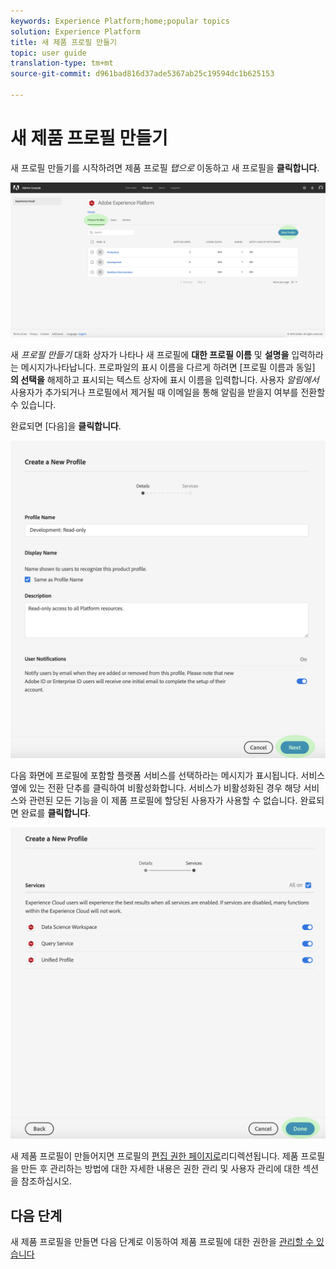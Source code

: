 ```yaml
---
keywords: Experience Platform;home;popular topics
solution: Experience Platform
title: 새 제품 프로필 만들기
topic: user guide
translation-type: tm+mt
source-git-commit: d961bad816d37ade5367ab25c19594dc1b625153

---
```



# 새 제품 프로필 만들기

새 프로필 만들기를 시작하려면 제품 프로필 *탭으로* 이동하고 새 프로필을 **클릭합니다**.

![new-profile-button](../images/new-profile-button.png)

새 _프로필 만들기_ 대화 상자가 나타나 새 프로필에 **대한 프로필 이름** 및 **설명을** 입력하라는 메시지가나타납니다. 프로파일의 표시 이름을 다르게 하려면 [프로필 이름과 동일] **의 선택을** 해제하고 표시되는 텍스트 상자에 표시 이름을 입력합니다. 사용자 *알림에서*&#x200B;사용자가 추가되거나 프로필에서 제거될 때 이메일을 통해 알림을 받을지 여부를 전환할 수 있습니다.

완료되면 [다음]을 **클릭합니다**.

![new-profile-details](../images/new-profile-details.png)

다음 화면에 프로필에 포함할 플랫폼 서비스를 선택하라는 메시지가 표시됩니다. 서비스 옆에 있는 전환 단추를 클릭하여 비활성화합니다. 서비스가 비활성화된 경우 해당 서비스와 관련된 모든 기능을 이 제품 프로필에 할당된 사용자가 사용할 수 없습니다. 완료되면 완료를 **클릭합니다**.

![new-profile-services](../images/new-profile-services.png)

새 제품 프로필이 만들어지면 프로필의 [편집 권한 페이지로](#edit-permissions)리디렉션됩니다. 제품 프로필을 만든 후 관리하는 방법에 대한 자세한 내용은 권한 [](#manage-permissions-for-a-product-profile) 관리 및 사용자 [](#manage-users-for-a-product-profile) 관리에 대한 섹션을 참조하십시오.

## 다음 단계

새 제품 프로필을 만들면 다음 단계로 이동하여 제품 프로필에 대한 권한을 [관리할 수 있습니다](permissions.md)